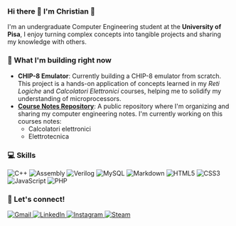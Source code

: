 ### Hi there 👋 I'm Christian 🫡

I'm an undergraduate Computer Engineering student at the **University of Pisa**, I enjoy turning complex concepts into tangible projects and sharing my knowledge with others.

### 🚀 What I'm building right now

- **CHIP-8 Emulator**: Currently building a CHIP-8 emulator from scratch. This project is a hands-on application of concepts learned in my *Reti Logiche* and *Calcolatori Elettronici* courses, helping me to solidify my understanding of microprocessors.
- **[Course Notes Repository](https://github.com/MartyMcFly2905/Appunti_IngInformatica)**: A public repository where I'm organizing and sharing my computer engineering notes. I'm currently working on this courses notes:
  - Calcolatori elettronici
  - Elettrotecnica

### 💻 Skills

![C++](https://img.shields.io/badge/C%2B%2B-00599C?style=for-the-badge&logo=c%2B%2B&logoColor=white)
![Assembly](https://img.shields.io/badge/Assembly-010101?style=for-the-badge&logo=assemblyscript&logoColor=white)
![Verilog](https://img.shields.io/badge/Verilog-424242?style=for-the-badge&logo=verilog&logoColor=white)
![MySQL](https://img.shields.io/badge/MySQL-4479A1?style=for-the-badge&logo=mysql&logoColor=white)
![Markdown](https://img.shields.io/badge/Markdown-000000?style=for-the-badge&logo=markdown&logoColor=white)
![HTML5](https://img.shields.io/badge/HTML5-E34F26?style=for-the-badge&logo=html5&logoColor=white)
![CSS3](https://img.shields.io/badge/CSS3-1572B6?style=for-the-badge&logo=css3&logoColor=white)
![JavaScript](https://img.shields.io/badge/JavaScript-F7DF1E?style=for-the-badge&logo=javascript&logoColor=black)
![PHP](https://img.shields.io/badge/PHP-777BB4?style=for-the-badge&logo=php&logoColor=white)

<!--
### 📊 My GitHub Stats

<details>
  <summary>Stats</summary>
  <br/>
  [![Your GitHub Stats](https://github-readme-stats.vercel.app/api?username=MartyMcFly2905&show_icons=true&theme=dracula)](https://github.com/anuraghazra/github-readme-stats)
  [![Top Languages](https://github-readme-stats.vercel.app/api/top-langs/?username=MartyMcFly2905&layout=compact&theme=dracula)](https://github.com/anuraghazra/github-readme-stats)
</details>
-->

### 💬 Let's connect!

<p align="left">
  <a href="mailto:cantavenerachristian@gmail.com">
    <img src="https://img.shields.io/badge/Gmail-D14836?style=for-the-badge&logo=gmail&logoColor=white" alt="Gmail"/>
  </a>
  <a href="https://www.linkedin.com/in/christian-cantavenera-0b2a772a6/">
    <img src="https://img.shields.io/badge/LinkedIn-0077B5?style=for-the-badge&logo=linkedin&logoColor=white" alt="LinkedIn"/>
  </a>
  <a href="https://www.instagram.com/chris_n_chips_/">
    <img src="https://img.shields.io/badge/Instagram-E4405F?style=for-the-badge&logo=instagram&logoColor=white" alt="Instagram"/>
  </a>
  <a href="https://steamcommunity.com/id/thecallofdutyhacker/">
    <img src="https://img.shields.io/badge/Steam-000000?style=for-the-badge&logo=steam&logoColor=white" alt="Steam"/>
  </a>
</p>
